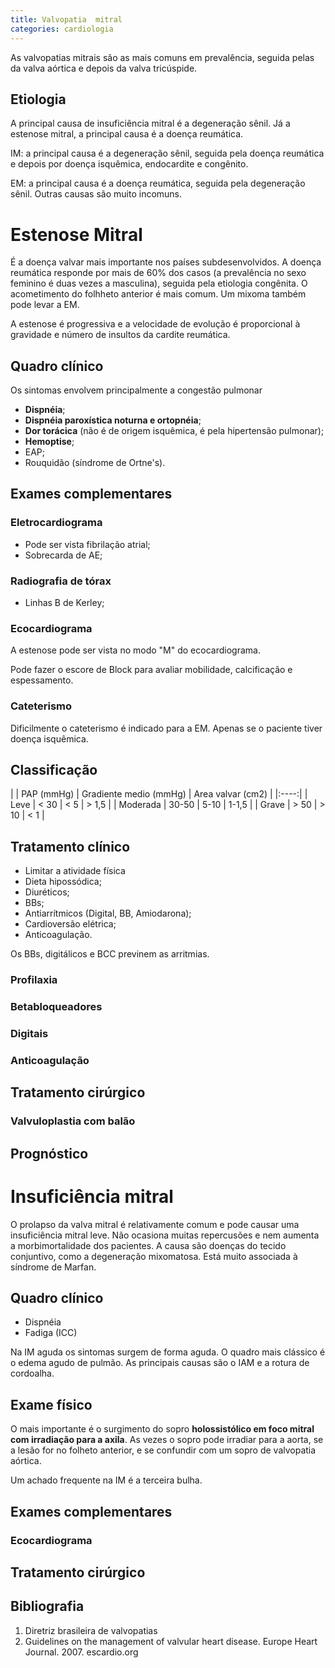 ```yaml
---
title: Valvopatia  mitral
categories: cardiologia
---
```


As valvopatias mitrais são as mais comuns em prevalência, seguida  pelas da valva aórtica e depois da valva tricúspide.

## Etiologia

A principal causa de insuficiência mitral é a degeneração sênil. Já a estenose mitral, a principal causa é a doença reumática.

IM: a principal causa é a degeneração sênil, seguida pela doença reumática e depois por doença isquêmica, endocardite e congênito.

EM: a principal causa é a doença reumática, seguida pela  degeneração sênil. Outras causas são muito incomuns.


# Estenose Mitral

É a doença valvar mais importante nos países subdesenvolvidos. A doença reumática responde por mais de 60% dos casos (a prevalência no sexo feminino é duas vezes a masculina), seguida pela etiologia congênita. O acometimento do folhheto anterior é mais comum. Um mixoma também pode levar a EM.

A estenose é progressiva e a velocidade de evolução é proporcional à gravidade e número de insultos da cardite reumática.

## Quadro clínico

Os sintomas envolvem principalmente a congestão pulmonar

* **Dispnéia**;
* **Dispnéia paroxística noturna e ortopnéia**;
* **Dor torácica** (não é de origem isquêmica, é pela hipertensão pulmonar);
* **Hemoptise**;
* EAP;
* Rouquidão (síndrome de Ortne's).

## Exames complementares

### Eletrocardiograma

* Pode ser vista fibrilação atrial;
* Sobrecarda de AE;

### Radiografia de tórax

* Linhas B de Kerley;

### Ecocardiograma

A estenose pode ser vista no modo "M" do ecocardiograma.

Pode fazer o escore de Block para avaliar mobilidade, calcificação e espessamento.

### Cateterismo

Dificilmente o cateterismo é indicado para a EM. Apenas se o paciente tiver doença isquêmica.

## Classificação

|   | PAP (mmHg) | Gradiente medio (mmHg) | Area valvar (cm2) |
|:----:|
| Leve | < 30 | < 5 | > 1,5 |
|  Moderada | 30-50 | 5-10 | 1-1,5 |
| Grave | > 50 | > 10 | < 1 |

## Tratamento clínico

* Limitar a atividade física
* Dieta hipossódica;
* Diuréticos;
* BBs;
* Antiarrítmicos (Digital, BB, Amiodarona);
* Cardioversão elétrica;
* Anticoagulação.

Os BBs, digitálicos e BCC previnem as arritmias.

### Profilaxia

### Betabloqueadores

### Digitais

### Anticoagulação

## Tratamento cirúrgico

### Valvuloplastia com balão

## Prognóstico

# Insuficiência mitral

O prolapso da valva mitral é relativamente comum e pode causar uma insuficiência mitral leve. Não ocasiona muitas repercusões e nem aumenta a morbimortalidade dos pacientes. A causa são doenças do tecido conjuntivo, como a degeneração mixomatosa. Está muito associada à síndrome de Marfan.



## Quadro clínico

* Dispnéia
* Fadiga (ICC)

Na IM aguda os sintomas surgem de forma aguda. O quadro mais clássico é o edema agudo de pulmão. As principais causas são o IAM e a rotura de cordoalha.

## Exame físico

O mais importante é o surgimento do sopro **holossistólico em foco mitral com irradiação para a axila**. As vezes o sopro pode irradiar para a aorta, se a lesão for no folheto anterior, e se confundir com um sopro de valvopatia aórtica.

Um achado frequente na IM é a terceira bulha.

## Exames complementares

### Ecocardiograma

## Tratamento cirúrgico

## Bibliografia

1. Diretriz brasileira de valvopatias
2. Guidelines on the management of valvular heart disease. Europe Heart Journal. 2007. escardio.org
